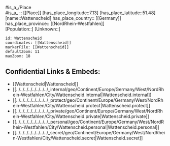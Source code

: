 ﻿---
location: [51.48,7.13] 
mapzoom: [7,12] 
mapmarker: city 
type: City
tags:
- geo/City


SpocWebEntityId: 35473
isDeleted: false
confidential: public

---
#is_a_/Place  
#is_a_ :: [[Place]] 
[has_place_longitude::7.13] 
[has_place_latitude::51.48] 
[name::Wattenscheid] 
has_place_country:: [[Germany]]  
has_place_province:: [[NordRhein-Westfahlen]]  
[Population::] 
[Unknown::] 


```leaflet
id: Wattenscheid
coordinates: [[Wattenscheid]] 
markerFile: [[Wattenscheid]] 
defaultZoom: 11 
maxZoom: 18
```


## Confidential Links & Embeds: 
- [[Wattenscheid|Wattenscheid]]  
- [[../../../../../../../../_internal/geo/Continent/Europe/Germany/West/NordRhein-Westfahlen/City/Wattenscheid.internal|Wattenscheid.internal]] 
- [[../../../../../../../../_protect/geo/Continent/Europe/Germany/West/NordRhein-Westfahlen/City/Wattenscheid.protect|Wattenscheid.protect]] 
- [[../../../../../../../../_private/geo/Continent/Europe/Germany/West/NordRhein-Westfahlen/City/Wattenscheid.private|Wattenscheid.private]] 
- [[../../../../../../../../_personal/geo/Continent/Europe/Germany/West/NordRhein-Westfahlen/City/Wattenscheid.personal|Wattenscheid.personal]] 
- [[../../../../../../../../_secret/geo/Continent/Europe/Germany/West/NordRhein-Westfahlen/City/Wattenscheid.secret|Wattenscheid.secret]] 
